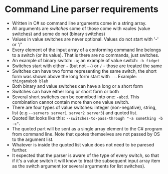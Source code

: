 # Command Line parser requirements

 - Written in C# so command line arguments come in a string array.
 - All arguments are _switches_ some of those come with vaules (value switches) and some do not (binary switches)
 - Values in value switches are never optional. Values do not start with '-' or '/'
 - Every element of the input array of a conforming command line belongs to a switch (or its value). That is there are no commands, just switches.
 - An example of binary switch: `-a`; an example of value switch: `-b fidget`
 - Switches start with either `-` (but not `--`) or `/` - those are treated the same
 - Switches can have two forms representing the same switch, the short form was shown above the long form start with `--`. Example: `--thingamabob bleh`
 - Both binary and value switches can have a long or a short form
 - Switches can have either long or short form or both
 - Several short switches can be comnibed into one: `-abcd`. This combination cannot contain more than one value switch.
 - There are four types of value switches: integer (non-negative), string, list (e.g `--servers server1 server2 server3`) and quoted list.
 - Quoted list looks like this: `--switches-to-pass-through "-a something -b -c"`.  
 - The quoted part will be sent as a single array element to the C# program from command line. Note that quotes themselves are not passed by OS to the argument list.
 - Whatever is inside the quoted list value does not need to be paresed further.
 - It expected that the parser is aware of the type of every switch, so that if it's a value switch it will know to treat the subsequent input array item as the switch argument (or several argurments for list switches).
